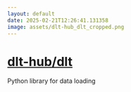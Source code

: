 ```yaml
---
layout: default
date: 2025-02-21T12:26:41.131358
image: assets/dlt-hub_dlt_cropped.png
---
```


# [dlt-hub/dlt](https://github.com/dlt-hub/dlt)

Python library for data loading
